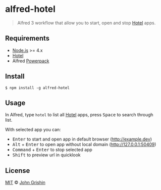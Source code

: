 # alfred-hotel

> Alfred 3 workflow that allow you to start, open and stop [Hotel](https://github.com/typicode/hotel) apps.


## Requirements

- [Node.js](https://nodejs.org) >= 4.x
- [Hotel](https://github.com/typicode/hotel)
- Alfred [Powerpack](https://www.alfredapp.com/powerpack/)


## Install

```shell
$ npm install -g alfred-hotel
```


## Usage

In Alfred, type `hotel` to list all [Hotel](https://github.com/typicode/hotel) apps, press <kbd>Space</kbd> to search through list.

With selected app you can:

- <kbd>Enter</kbd> to start and open app in default browser (http://example.dev)
- <kbd>Alt</kbd> + <kbd>Enter</kbd> to open app without local domain (http://127.0.0.1:50409)
- <kbd>Command</kbd> + <kbd>Enter</kbd> to stop selected app
- <kbd>Shift</kbd> to preview url in quicklook


## License

[MIT](LICENSE.md) © [John Grishin](http://johngrish.in)
